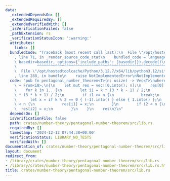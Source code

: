 ```yaml
---
data:
  _extendedDependsOn: []
  _extendedRequiredBy: []
  _extendedVerifiedWith: []
  _isVerificationFailed: false
  _pathExtension: rs
  _verificationStatusIcon: ':warning:'
  attributes:
    links: []
  bundledCode: "Traceback (most recent call last):\n  File \"/opt/hostedtoolcache/Python/3.12.7/x64/lib/python3.12/site-packages/onlinejudge_verify/documentation/build.py\"\
    , line 71, in _render_source_code_stat\n    bundled_code = language.bundle(stat.path,\
    \ basedir=basedir, options={'include_paths': [basedir]}).decode()\n          \
    \         ^^^^^^^^^^^^^^^^^^^^^^^^^^^^^^^^^^^^^^^^^^^^^^^^^^^^^^^^^^^^^^^^^^^^^^^^^^^^^^^^^\n\
    \  File \"/opt/hostedtoolcache/Python/3.12.7/x64/lib/python3.12/site-packages/onlinejudge_verify/languages/rust.py\"\
    , line 288, in bundle\n    raise NotImplementedError\nNotImplementedError\n"
  code: "pub fn pentagonal_number_theorem<T>(n: usize) -> Vec<T>\nwhere\n    T: Copy\
    \ + From<i8>,\n{\n    let mut res = vec![0.into(); n];\n    res[0] = 1.into();\n\
    \    for k in 1.. {\n        let i1 = k * (3 * k - 1) / 2;\n        let i2 = k\
    \ * (3 * k + 1) / 2;\n        if i1 >= n {\n            break;\n        }\n  \
    \      let x = if k % 2 == 0 { (-1).into() } else { 1.into() };\n        if i1\
    \ < n {\n            res[i1] = x;\n        }\n        if i2 < n {\n          \
    \  res[i2] = x;\n        }\n    }\n    res\n}\n"
  dependsOn: []
  isVerificationFile: false
  path: crates/number-theory/pentagonal-number-theorem/src/lib.rs
  requiredBy: []
  timestamp: '2024-12-12 07:44:38+00:00'
  verificationStatus: LIBRARY_NO_TESTS
  verifiedWith: []
documentation_of: crates/number-theory/pentagonal-number-theorem/src/lib.rs
layout: document
redirect_from:
- /library/crates/number-theory/pentagonal-number-theorem/src/lib.rs
- /library/crates/number-theory/pentagonal-number-theorem/src/lib.rs.html
title: crates/number-theory/pentagonal-number-theorem/src/lib.rs
---
```

